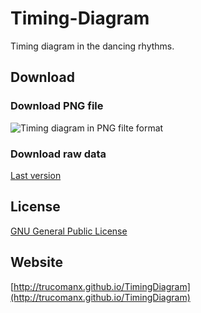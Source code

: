 # Timing-Diagram
Timing diagram in the dancing rhythms.

## Download
### Download PNG file
![Timing diagram in PNG filte format](https://raw.githubusercontent.com/trucomanx/TimingDiagram/master/main/Timing.png)

### Download raw data
[Last version](https://github.com/trucomanx/TimingDiagram/zipball/master)

## License

[GNU General Public License](https://raw.githubusercontent.com/trucomanx/TimingDiagram/master/LICENSE)

## Website

[http://trucomanx.github.io/TimingDiagram](http://trucomanx.github.io/TimingDiagram)

